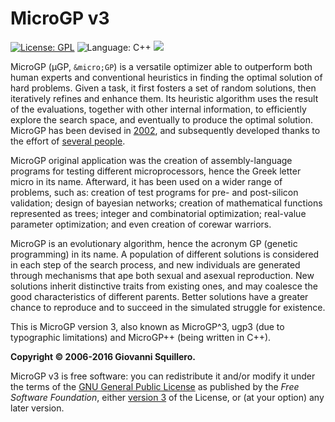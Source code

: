 MicroGP v3
==========

[![License: GPL](https://img.shields.io/badge/license-gpl--3.0-green.svg)](https://opensource.org/licenses/GPL-3.0)
![Language: C++](https://img.shields.io/badge/language-C++-blue.svg)
![](https://www.google-analytics.com/collect?v=1&t=pageview&tid=UA-28094298-5&uid=007&dp=squillero%2Fugp3)

MicroGP (µGP, `&micro;GP`) is a versatile optimizer able to outperform both human experts and conventional heuristics in finding the optimal solution of hard problems. Given a task, it first fosters a set of random solutions, then iteratively refines and enhance them. Its heuristic algorithm uses the result of the evaluations, together with other internal information, to efficiently explore the search space, and eventually to produce the optimal solution. MicroGP has been devised in [2002](https://github.com/squillero/microgp2), and subsequently developed thanks to the effort of [several people](CONTRIBUTORS.md).

MicroGP original application was the creation of assembly-language programs for testing different microprocessors, hence the Greek letter micro in its name. Afterward, it has been used on a wider range of problems, such as: creation of test programs for pre- and post-silicon validation; design of bayesian networks; creation of mathematical functions represented as trees; integer and combinatorial optimization; real-value parameter optimization; and even creation of corewar warriors.

MicroGP is an evolutionary algorithm, hence the acronym GP (genetic programming) in its name. A population of different solutions is considered in each step of the search process, and new individuals are generated through mechanisms that ape both sexual and asexual reproduction. New solutions inherit distinctive traits from existing ones, and may coalesce the good characteristics of different parents. Better solutions have a greater chance to reproduce and to succeed in the simulated struggle for existence.

This is MicroGP version 3, also known as MicroGP^3, ugp3 (due to typographic limitations) and MicroGP++ (being written in
C++). 

**Copyright © 2006-2016 Giovanni Squillero.**

MicroGP v3 is free software: you can redistribute it and/or modify it under the terms of the [GNU General Public License](http://www.gnu.org/licenses/) as published by the *Free Software Foundation*, either [version 3](https://opensource.org/licenses/GPL-3.0) of the License, or (at your option) any later version.
